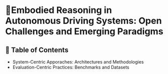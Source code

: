 # 🚗Embodied Reasoning in Autonomous Driving Systems: Open Challenges and Emerging Paradigms

## 📕 Table of Contents
- System-Centric Apporaches: Architectures and Methodologies
- Evaluation-Centric Practices: Benchmarks and Datasets